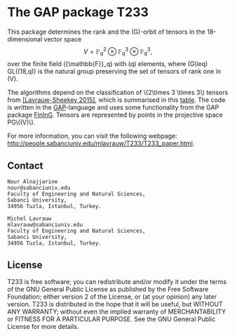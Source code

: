 # The GAP package T233

This package determines the rank
and the \(G\)-orbit of tensors in the 18-dimensional
vector space 
$$V=\mathbb{F}_q^2\otimes\mathbb{F}_q^3\otimes\mathbb{F}_q^3,$$
over the finite field \({\mathbb{F}}_q\) with \(q\) elements,
where \(G\leq\) GL\((18,q)\) is the natural group
preserving the set of tensors of rank one in \(V\).

<p>The algorithms depend on the classification of \(2\times 3 \times
3\) tensors from <a href="https://www.sciencedirect.com/science/article/pii/S0024379515001494">[Lavrauw-Sheekey 2015]</a>, which is summarised in this
<a href="table1.html">table</a>. The code is written in the <a
href="http://www.gap-system.org">GAP</a>-language and uses some
functionality from the GAP package <a
href="http://www.fining.org">FinInG</a>. Tensors are represented by
points in the projective space PG\((V)\).

For more information, you can visit the following webpage: http://people.sabanciuniv.edu/mlavrauw/T233/T233_paper.html.

## Contact
    
    Nour Alnajjarine 
    nour@sabanciuniv.edu
    Faculty of Engineering and Natural Sciences, 
    Sabanci University, 
    34956 Tuzla, Istanbul, Turkey.
    
    Michel Lavrauw
    mlavrauw@sabanciuniv.edu
    Faculty of Engineering and Natural Sciences, 
    Sabanci University, 
    34956 Tuzla, Istanbul, Turkey.
    
    

## License

T233 is free software; you can redistribute and/or modify
it under the terms of the GNU General Public License as published by
the Free Software Foundation; either version 2 of the License, or (at
your opinion) any later version.
T233 is distributed in the hope that it will be useful, 
but WITHOUT ANY WARRANTY; without even the implied warranty of 
MERCHANTABILITY or FITNESS FOR A PARTICULAR PURPOSE. See the GNU
General Public License for more details.
